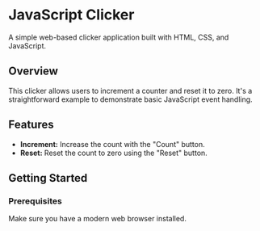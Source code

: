 # JavaScript Clicker

A simple web-based clicker application built with HTML, CSS, and JavaScript.

## Overview

This clicker allows users to increment a counter and reset it to zero. It's a straightforward example to demonstrate basic JavaScript event handling.

## Features

- **Increment:** Increase the count with the "Count" button.
- **Reset:** Reset the count to zero using the "Reset" button.

## Getting Started

### Prerequisites

Make sure you have a modern web browser installed.

